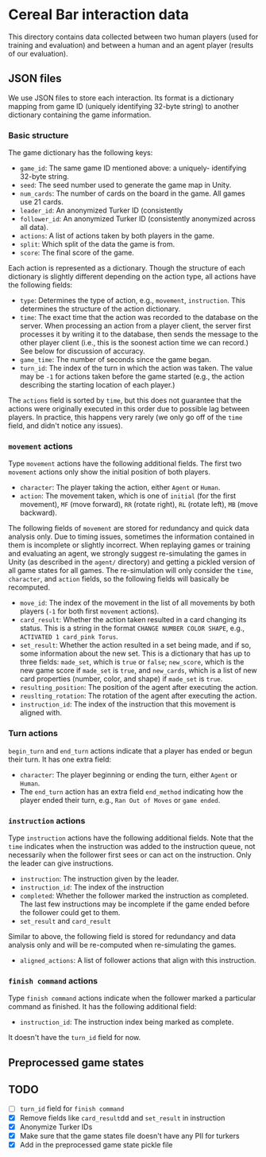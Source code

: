 # Cereal Bar interaction data

This directory contains data collected between two human 
players (used for training and evaluation) and between a
human and an agent player (results of our evaluation).

## JSON files

We use JSON files to store each interaction. Its format is
a dictionary mapping from game ID (uniquely identifying
32-byte string) to another dictionary containing the game
information.

### Basic structure
The game dictionary has the following keys:

* `game_id`: The same game ID mentioned above: a uniquely-
identifying 32-byte string.
* `seed`: The seed number used to generate the game map in
Unity.
* `num_cards`: The number of cards on the board in the game.
All games use 21 cards.
* `leader_id`: An anonymized Turker ID (consistently
* `follower_id`: An anonymized Turker ID (consistently
anonymized across all data).
* `actions`: A list of actions taken by both players in the
game.
* `split`: Which split of the data the game is from.
* `score`: The final score of the game.

Each action is represented as a dictionary. Though the
 structure of each dictionary is slightly different 
 depending on the action type, all actions have the 
 following fields:
 
* `type`: Determines the type of action, e.g., `movement`,
`instruction`. This determines the structure of the action
dictionary.
* `time`: The exact time that the action was recorded to 
the database on the server. When processing an action
from a player client, the server first processes it by
 writing it to the database, then sends the message
 to the other player client (i.e., this is the soonest
 action time we can record.) See below for discussion of
accuracy.
* `game_time`: The number of seconds since the game began.
* `turn_id`: The index of the turn in which the action was
taken. The value may be `-1` for actions taken before the
game started (e.g., the action describing the starting
location of each player.)

The `actions` field is sorted by `time`, but this does not
guarantee that the actions were originally executed in this
order due to possible lag between players. In practice,
this happens very rarely (we only go off of the `time`
field, and didn't notice any issues). 
 

### `movement` actions
Type `movement` actions have the following additional
fields. The first two `movement` actions only show the 
initial position of both players.

* `character`: The player taking the action, either `Agent` 
or `Human`.
* `action`: The movement taken, which is one of `initial` 
(for the first movement), `MF` (move forward), `RR` (rotate
right), `RL` (rotate left), `MB` (move backward).

The following fields of `movement` are stored for 
redundancy and quick data analysis only. Due to timing
issues, sometimes the information contained in them
is incomplete or slightly incorrect. When replaying 
games or training and evaluating an agent, we strongly suggest 
re-simulating the games in Unity (as described in the 
`agent/` directory) and getting a pickled version of all
game states for all games. The re-simulation will only
consider the `time`, `character`, and `action` fields, so
the following fields will basically be recomputed. 

* `move_id`: The index of the movement in the list of all
movements by both players (`-1` for both first `movement`
actions).
* `card_result`: Whether the action taken resulted in a 
card changing its status. This is a string in the format
`CHANGE NUMBER COLOR SHAPE`, e.g., `ACTIVATED 1 card_pink Torus`.
* `set_result`: Whether the action resulted in a set being
made, and if so, some information about the new set. This
is a dictionary that has up to three fields: `made_set`, 
which is `true` or `false`; `new_score`, which is the new
game score if `made_set` is `true`, and `new_cards`, which is
a list of new card properties (number, color, and shape) if
`made_set` is `true`.
* `resulting_position`: The position of the agent
after executing the action.
* `reuslting_rotation`: The rotation of the agent
after executing the action.
* `instruction_id`: The index of the instruction that this
movement is aligned with.


### Turn actions
`begin_turn` and `end_turn` actions indicate that a player
has ended or begun their turn. It has one extra field:

* `character`: The player beginning or ending the turn, 
either `Agent` or `Human`.
* The `end_turn` action has an extra field `end_method`
indicating how the player ended their turn, e.g.,
`Ran Out of Moves` or `game ended`.


### `instruction` actions
Type `instruction` actions have the following additional
fields. Note that the `time` indicates when the instruction
was added to the instruction queue, not necessarily when
the follower first sees or can act on the instruction. Only 
the leader can give instructions.

* `instruction`: The instruction given by the leader.
* `instruction_id`: The index of the instruction
* `completed`: Whether the follower marked the instruction
as completed. The last few instructions may be incomplete
if the game ended before the follower could get to them.
* `set_result` and `card_result` 

Similar to above, the following field is stored for
redundancy and data analysis only and will be re-computed
when re-simulating the games.

* `aligned_actions`: A list of follower actions that align
with this instruction.

### `finish command` actions
Type `finish command` actions indicate when the follower
marked a particular command as finished. It has the following
additional field:

* `instruction_id`: The instruction index being marked
as complete.

It doesn't have the `turn_id` field for now.

## Preprocessed game states

## TODO

- [ ] `turn_id` field for `finish command`
- [x] Remove fields like `card_result`dd and `set_result` in instruction
- [x] Anonymize Turker IDs
- [x] Make sure that the game states file doesn't have any
PII for turkers
- [x] Add in the preprocessed game state pickle file
